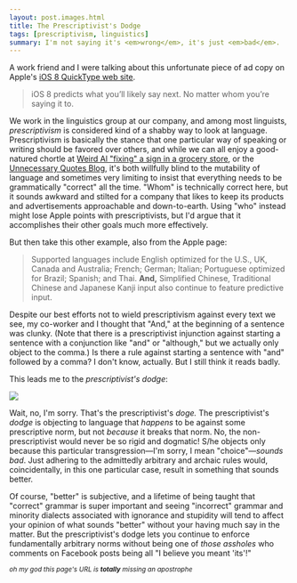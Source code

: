 ```yaml
---
layout: post.images.html
title: The Prescriptivist's Dodge
tags: [prescriptivism, linguistics]
summary: I'm not saying it's <em>wrong</em>, it's just <em>bad</em>.
---
```


A work friend and I were talking about this unfortunate piece of ad copy on Apple's <a href="https://www.apple.com/ios/ios8/quicktype/">iOS 8 QuickType web site</a>.

> iOS 8 predicts what you’ll likely say next.
> No matter whom you’re saying it to.

We work in the linguistics group at our company, and among most linguists, <em>prescriptivism</em> is considered kind of a shabby way to look at language. Prescriptivism is basically the stance that one particular way of speaking or writing should be favored over others, and while we can all enjoy a good-natured chortle at <a href="https://www.youtube.com/watch?v=6uQ_extNBDA">Weird Al "fixing" a sign in a grocery store</a>, or the <a href="http://www.unnecessaryquotes.com/">Unnecessary Quotes Blog</a>, it's both willfully blind to the mutability of language and sometimes very limiting to insist that everything needs to be grammatically "correct" all the time. "Whom" is technically correct here, but it sounds awkward and stilted for a company that likes to keep its products and advertisements approachable and down-to-earth. Using "who" instead might lose Apple points with prescriptivists, but I'd argue that it accomplishes their other goals much more effectively.

But then take this other example, also from the Apple page:

> Supported languages include English optimized for the U.S., UK, Canada and Australia; French; German; Italian; Portuguese optimized for Brazil; Spanish; and Thai. **And,** Simplified Chinese, Traditional Chinese and Japanese Kanji input also continue to feature predictive input.

Despite our best efforts not to wield prescriptivism against every text we see, my co-worker and I thought that "And," at the beginning of a sentence was clunky. (Note that there is a prescriptivist injunction against starting a sentence with a conjunction like "and" or "although," but we actually only object to the comma.) Is there a rule against starting a sentence with "and" followed by a comma? I don't know, actually. But I still think it reads badly.

This leads me to the *prescriptivist's dodge*:

<a href="{{ get_asset('images/posts/The_Prescriptivists_Dodge/prescriptivist-doge.jpeg') }}" rel="bytebox"><img class="fullwidth" src="{{ get_asset('images/posts/The_Prescriptivists_Dodge/prescriptivist-doge.jpeg') }}" /></a>

Wait, no, I'm sorry. That's the prescriptivist's *doge.* The prescriptivist's *dodge* is objecting to language that *happens* to be against some prescriptive norm, but not *because* it breaks that norm. No, the non-prescriptivist would never be so rigid and dogmatic! S/he objects only because this particular transgression—I'm sorry, I mean "choice"&zwnj;—<em>sounds bad</em>. Just adhering to the admittedly arbitrary and archaic rules would, coincidentally, in this one particular case, result in something that sounds better.

Of course, "better" is subjective, and a lifetime of being taught that "correct" grammar is super important and seeing "incorrect" grammar and minority dialects associated with ignorance and stupidity will tend to affect your opinion of what sounds "better" without your having much say in the matter. But the prescriptivist's dodge lets you continue to enforce fundamentally arbitrary norms without being one of *those assholes* who comments on Facebook posts being all "I believe you meant 'its'!"

<small><em>oh my god this page's URL is **totally** missing an apostrophe</em></small>